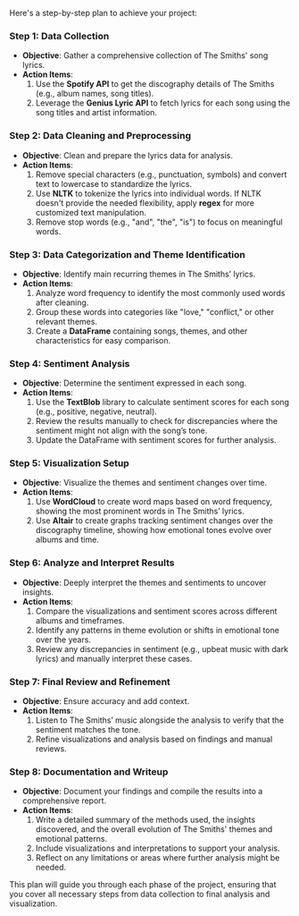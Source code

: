Here's a step-by-step plan to achieve your project:

### Step 1: **Data Collection**
   - **Objective**: Gather a comprehensive collection of The Smiths' song lyrics.
   - **Action Items**:
     1. Use the **Spotify API** to get the discography details of The Smiths (e.g., album names, song titles).
     2. Leverage the **Genius Lyric API** to fetch lyrics for each song using the song titles and artist information.

### Step 2: **Data Cleaning and Preprocessing**
   - **Objective**: Clean and prepare the lyrics data for analysis.
   - **Action Items**:
     1. Remove special characters (e.g., punctuation, symbols) and convert text to lowercase to standardize the lyrics.
     2. Use **NLTK** to tokenize the lyrics into individual words. If NLTK doesn't provide the needed flexibility, apply **regex** for more customized text manipulation.
     3. Remove stop words (e.g., "and", "the", "is") to focus on meaningful words.

### Step 3: **Data Categorization and Theme Identification**
   - **Objective**: Identify main recurring themes in The Smiths’ lyrics.
   - **Action Items**:
     1. Analyze word frequency to identify the most commonly used words after cleaning.
     2. Group these words into categories like "love," "conflict," or other relevant themes.
     3. Create a **DataFrame** containing songs, themes, and other characteristics for easy comparison.

### Step 4: **Sentiment Analysis**
   - **Objective**: Determine the sentiment expressed in each song.
   - **Action Items**:
     1. Use the **TextBlob** library to calculate sentiment scores for each song (e.g., positive, negative, neutral).
     2. Review the results manually to check for discrepancies where the sentiment might not align with the song’s tone.
     3. Update the DataFrame with sentiment scores for further analysis.

### Step 5: **Visualization Setup**
   - **Objective**: Visualize the themes and sentiment changes over time.
   - **Action Items**:
     1. Use **WordCloud** to create word maps based on word frequency, showing the most prominent words in The Smiths’ lyrics.
     2. Use **Altair** to create graphs tracking sentiment changes over the discography timeline, showing how emotional tones evolve over albums and time.

### Step 6: **Analyze and Interpret Results**
   - **Objective**: Deeply interpret the themes and sentiments to uncover insights.
   - **Action Items**:
     1. Compare the visualizations and sentiment scores across different albums and timeframes.
     2. Identify any patterns in theme evolution or shifts in emotional tone over the years.
     3. Review any discrepancies in sentiment (e.g., upbeat music with dark lyrics) and manually interpret these cases.

### Step 7: **Final Review and Refinement**
   - **Objective**: Ensure accuracy and add context.
   - **Action Items**:
     1. Listen to The Smiths’ music alongside the analysis to verify that the sentiment matches the tone.
     2. Refine visualizations and analysis based on findings and manual reviews.

### Step 8: **Documentation and Writeup**
   - **Objective**: Document your findings and compile the results into a comprehensive report.
   - **Action Items**:
     1. Write a detailed summary of the methods used, the insights discovered, and the overall evolution of The Smiths' themes and emotional patterns.
     2. Include visualizations and interpretations to support your analysis.
     3. Reflect on any limitations or areas where further analysis might be needed.

This plan will guide you through each phase of the project, ensuring that you cover all necessary steps from data collection to final analysis and visualization.